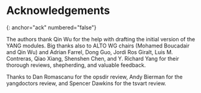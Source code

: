 Acknowledgements
================
{: anchor="ack" numbered="false"}

The authors thank Qin Wu for the help with drafting the initial version of the
YANG modules. Big thanks also to ALTO WG chairs (Mohamed Boucadair and Qin Wu)
and Adrian Farrel, Dong Guo, Jordi Ros Giralt, Luis M. Contreras, Qiao Xiang,
Shenshen Chen, and Y. Richard Yang for their thorough reviews, shepherding, and
valuable feedback.

Thanks to Dan Romascanu for the opsdir review, Andy Bierman for the yangdoctors
review, and Spencer Dawkins for the tsvart review.

